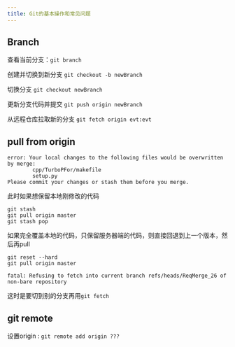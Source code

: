 ```yaml
---
title: Git的基本操作和常见问题
---
```


## Branch

查看当前分支：`git branch`

创建并切换到新分支 `git checkout -b newBranch`

切换分支 `git checkout newBranch`

更新分支代码并提交 `git push origin newBranch`

从远程仓库拉取新的分支 `git fetch origin evt:evt`

## pull from origin


```
error: Your local changes to the following files would be overwritten by merge:
        cpp/TurboPFor/makefile
        setup.py
Please commit your changes or stash them before you merge.
```

此时如果想保留本地刚修改的代码
```
git stash
git pull origin master
git stash pop
```

如果完全覆盖本地的代码，只保留服务器端的代码，则直接回退到上一个版本，然后再pull

```
git reset --hard
git pull origin master
```

```
fatal: Refusing to fetch into current branch refs/heads/ReqMerge_26 of non-bare repository
```

这时是要切到别的分支再用`git fetch`

## git remote

设置origin : `git remote add origin ???`

